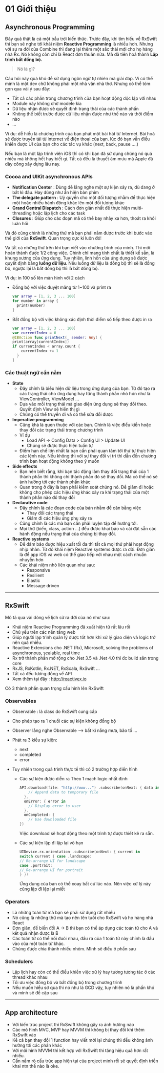 # 01 Giới thiệu
## Asynchronous Programming

Đây quả thật là cả một bầu trời kiến thức. Trước đây, khi tìm hiểu về RxSwift thì bạn sẽ nghe tới khái niệm **Reactive Programming** là nhiều hơn. Nhưng với sự ra đời của Combine thì đang lại thêm một sắc thái mới cho họ hàng nhà Rx. Nó không còn chỉ là React đơn thuần nữa. Mà đã tiến hoá thành **Lập trình bất đồng bộ.**

> Nó là gì?

Câu hỏi này quá khó để sử dụng ngôn ngữ tự nhiên mà giải đáp. Vì có thể mình là một dev chứ không phải một nhà văn nhà thơ. Nhưng có thể tóm gọn qua vài ý sau đây:

* Tất cả các phần trong chương trình của bạn hoạt động độc lập với nhau
* Module này không chờ modele kia
* Dữ liệu nhận được sẽ quyết định trạng thái của các thành phần
* Không thể biết trước được dữ liệu nhận được như thế nào và thời điểm nào
* ...

Ví dụ: dễ hiểu là chương trình của bạn phát một bài hát từ Internet. Bài hoá sẽ được truyền tải từ internet về điện thoại của bạn. lúc đó bạn vẫn điều khiển được UI của bạn cho các tác vụ khác (next, back, pause ....)

Nếu bạn là một lập trình viên iOS thì có khi bạn đã sử dụng chúng nó quá nhiều mà không hết hay biết gì. Tất cả đều là thuyết âm mưu mà Apple đã dày công xây dựng lâu nay.

### Cocoa and UIKit asynchronous APIs

* **Notification Center** : Dùng để lắng nghe một sự kiện xảy ra, dù đang ở bất kì đâu. Hay dùng như ẩn hiện bàn phím
* **The delegate pattern** : Uỷ quyền cho một đối tượng nhằm để thực hiện một hoặc nhiều hành động khác lên một đối tượng khác
* **Grand Central Dispatch** : Cách đơn giản nhất để thực hiện multi-threading hoặc lập lịch cho các task
* **Closures** : Giúp cho các đoạn mã có thể bay nhảy xa hơn, thoát ra khỏi luân hồi

Và đó cũng chính là những thứ mà bạn phải nắm được trước khi bước vào thế giới của **RxSwift**. Quan trọng cực kì luôn đó!

Và tất cả những thứ trên khi bạn viết vào chương trình của mình. Thì mới hoàn thành được 1/2 công việc. Chính chỉ mang tính chất là thiết kế sẵn, là khung xương của ứng dụng. Tuy nhiên, linh hồn của ứng dụng sẽ được quyết định bằng **luồng dữ liệu**. Nếu luồng dữ liệu là đồng bộ thì sẽ là đồng bộ, ngược lại là bất đồng bộ thì là bất đồng bộ.

Ví dụ: in 100 số lên màn hình với 2 cách

* Đồng bộ với việc duyệt mãng từ 1~100 và print ra

  ```swift
  var array = [1, 2, 3 ... 100]
  for number in array {
    print(number)
  }
  ```

* Bất đồng bộ với việc không xác định thời điểm số tiếp theo được in ra

  ```swift
  var array = [1, 2, 3 ... 100]
  var currentIndex = 0
  @IBAction func printNext(_ sender: Any) { 
  print(array[currentIndex])
  if currentIndex < array.count {
      currentIndex += 1
    }
  }
  ```



### Các thuật ngữ cần nắm

* **State**
  * Đây chính là biểu hiện dữ liệu trong ứng dụng của bạn. Từ đó tạo ra các trạng thái cho ứng dụng hay từng thành phần nhỏ hơn như là ViewController, ViewModel ...
  * Dựa vào mỗi trạng thái mà giao diện ứng dụng sẽ thay đổi theo. Quyết định View sẽ hiển thị gì
  * Chúng có thể truyền đi và có thể sửa đổi được
* **Imperative programming**
  * Cũng khá là quen thuộc với các bạn. Chính là việc điều kiển hoặc thay đổi các trạng thái trong chương trình
  * Ví dụ
    * Load API -> Config Data > Config UI > Update UI 
    * Chúng sẽ được thực hiện tuần tự
  * Điểm hạn chế lớn nhất là bạn cần phải quan tâm tới thứ tự thực hiện các lệnh này. Nếu không thì với sự thay đổi vị trí thì dẫn đến chương trình bạn hoạt động không theo ý muốn
* **Side effects**
  * Bạn nên biết rằng, khi bạn tác động làm thay đổi trạng thái của 1 thành phần thì không chỉ thành phần đó sẽ thay đổi. Mà có thể nó sẽ ảnh hưởng tới các thành phần khác
  * Quan trong ở đây là bạn phải kiểm soát chúng nó. Để giảm đi hoặc không cho phép các hiệu ứng khác xảy ra khi trạng thái của một thành phần nào đó thay đổi
* **Declarative code**
  * Đây chính là các đoạn code của bản nhằm để cân bằng việc
    * Thay đổi các trạng thái 
    * Giảm đi các hiệu ứng phụ xảy ra
  * Cũng chính là các mà bạn cần phải luyện tập để hướng tới.
  * Mọi thứ (biến, class, action ...) đều được khai báo và cài đặt sẵn các hành động nếu trạng thái của chúng bị thay đổi.
* **Reactive systems**
  * Để đảm bảo được hiệu xuất tối đa thì tất cả mọi thứ phải hoạt động nhịp nhàn. Từ đó khái niệm Reactive systems được ra đời. Đơn giản là để app iOS và web có thể giao tiếp với nhau một cách nhuần nhuyễn hơn
  * Các khái niệm nhỏ liên quan như sau:
    * Responsive
    * Resilient
    * Elastic
    * Message driven

---

## RxSwift

Mô tả qua vài dòng về lịch sử ra đời của nó như sau:

- Khái niệm Reactive Programming đã xuất hiện từ rất lâu rồi
- Chủ yếu trên các nền tảng web
- Giúp người lạp trình quản lý được tốt hơn khi xử lý giao diện và logic trở nên quá nhiều.
- Reactive Extensions cho .NET (Rx), Microsoft, solving the problems of asynchronous, scalable, real time
- Rx trở thành phần mở rộng cho .Net 3.5 và .Net 4.0 thì đc build sẵn trong core
- RxJS, RxKotlin, Rx.NET, RxScala, RxSwift …
- Tất cả đều tương đồng về API
- Xem thêm tại đây : http://reactivex.io

Có 3 thành phần quan trọng cấu hình lên RxSwift

### Observables

* Observable<T>  : là class do RxSwift cung cấp

* Cho phép tạo ra 1 chuổi các sự kiện không đồng bộ

* Observer lắng nghe Observable —> bất kì nắng mưa, bão tố …

* Phát ra 3 kiểu sự kiện:

  * next
  * completed
  * error

* Tuy nhiên trong quá trình thực tế thì có 2 trường hợp điển hình

  * Các sự kiện được diễn ra Theo 1 mạch logic nhất định

    ```swift
    API.download(file: "http://www...") .subscribe(onNext: { data in
        // Append data to temporary file
      },
      onError: { error in
        // Display error to user
      },
      onCompleted: {
        // Use downloaded file
    })
    ```

    Việc download sẽ hoạt động theo một trình tự được thiết kê ra sẵn.

  * Các sự kiện lặp đi lặp lại vô hạn

    ```swift
    UIDevice.rx.orientation .subscribe(onNext: { current in
    switch current { case .landscape:
    // Re-arrange UI for landscape
    case .portrait:
    // Re-arrange UI for portrait
    } })
    ```

    Ứng dụng của bạn có thể xoay bất cứ lúc nào. Nên việc xử lý này cũng lặp đi lặp lại miết



### Operators

* Là những toán tử mà bạn sẽ phải sử dụng rất nhiều
* Nó cũng là những thứ mà tạo nên tên tuổi cho RxSwift và họ hàng nhà React
* Đơn giản, để biến đổi A -> B thì bạn có thể áp dụng các toán tử cho A và kết quả nhận được là B
* Các toán tử có thể nối đuôi nhau, đầu ra của 1 toán tử này chính là đầu vào của một toán tử khác.
* Chúng được chia thành nhiều nhóm. Mình sẽ điều ở phần sau

### Schedulers

* Lập lịch hay còn có thể điều khiển việc xử lý hay tương tương tác ở các thread khác nhau
* Tối ưu việc đồng bộ và bất đồng bộ trong chương trình
* Nếu muốn hiểu sơ qua thì nó như là GCD vậy, tuy nhiên nó là phần khó và mình sẽ đề cập sau

---

## **App architecture**

- Với kiến trúc project thì RxSwift không gây ra ảnh hưởng nào
- Các mô hình MVC, MVP hay MVVM thì không bị thay đổi khi thêm RxSwift vào
- Kể cả bạn thay đổi 1 function hay viết mới lại chúng thì đều không ảnh hưởng tới các phần khác
- Với môi hình MVVM thì kết hợp với RxSwift thì tăng hiệu quả hơn rất nhiều.
- Cần nắm rõ cấu trúc app hiện tại của project mình rồi sẽ quyết định triển khai ntn thế nào là oke.

